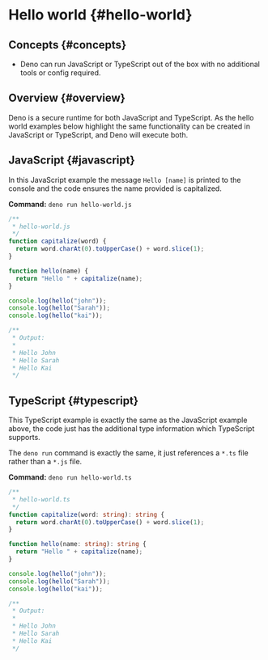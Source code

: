 # Hello world {#hello-world}

## Concepts {#concepts}

- Deno can run JavaScript or TypeScript out of the box with no additional tools or config required.

## Overview {#overview}

Deno is a secure runtime for both JavaScript and TypeScript. As the hello world examples below highlight the same
functionality can be created in JavaScript or TypeScript, and Deno will execute both.

## JavaScript {#javascript}

In this JavaScript example the message `Hello [name]` is printed to the console and the code ensures the name provided
is capitalized.

**Command:** `deno run hello-world.js`

```js
/**
 * hello-world.js
 */
function capitalize(word) {
  return word.charAt(0).toUpperCase() + word.slice(1);
}

function hello(name) {
  return "Hello " + capitalize(name);
}

console.log(hello("john"));
console.log(hello("Sarah"));
console.log(hello("kai"));

/**
 * Output:
 *
 * Hello John
 * Hello Sarah
 * Hello Kai
 */
```

## TypeScript {#typescript}

This TypeScript example is exactly the same as the JavaScript example above, the code just has the additional type
information which TypeScript supports.

The `deno run` command is exactly the same, it just references a `*.ts` file rather than a `*.js` file.

**Command:** `deno run hello-world.ts`

```ts
/**
 * hello-world.ts
 */
function capitalize(word: string): string {
  return word.charAt(0).toUpperCase() + word.slice(1);
}

function hello(name: string): string {
  return "Hello " + capitalize(name);
}

console.log(hello("john"));
console.log(hello("Sarah"));
console.log(hello("kai"));

/**
 * Output:
 *
 * Hello John
 * Hello Sarah
 * Hello Kai
 */
```
